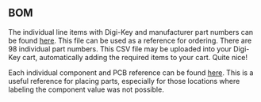 ## BOM

The individual line items with Digi-Key and manufacturer part numbers can be found [here](ShoppingList.csv). This file can be used as a reference for ordering. There are 98 individual part numbers. This CSV file may be uploaded into your Digi-Key cart, automatically adding the required items to your cart. Quite nice!

Each individual component and PCB reference can be found [here](ComponentList.csv). This is a useful reference for placing parts, especially for those locations where labeling the component value was not possible.
